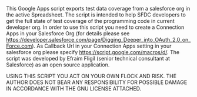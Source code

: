This Google Apps script exports test data coverage from a salesforce org in the active Spreadsheet. The script is intended to help SFDC developers to get the full state of test coverage of the programming code in current developer org. In order to use this script you need to create a Connection Apps in your Salesforce Org (for details please see https://developer.salesforce.com/page/Digging_Deeper_into_OAuth_2.0_on_Force.com).
As Callback Url in your Connection Apps setting in your salesforce org please specify https://script.google.com/macros/d/.
The script was developed by Efraim Fligil (senior technical consultant at Salesforce) as an open source application.

USING THIS SCRIPT YOU ACT ON YOUR OWN FLOCK AND RISK. THE AUTHOR DOES NOT BEAR ANY RESPONSIBILITY FOR POSSIBLE DAMAGE IN ACCORDANCE WITH THE GNU LICENSE ATTACHED.
